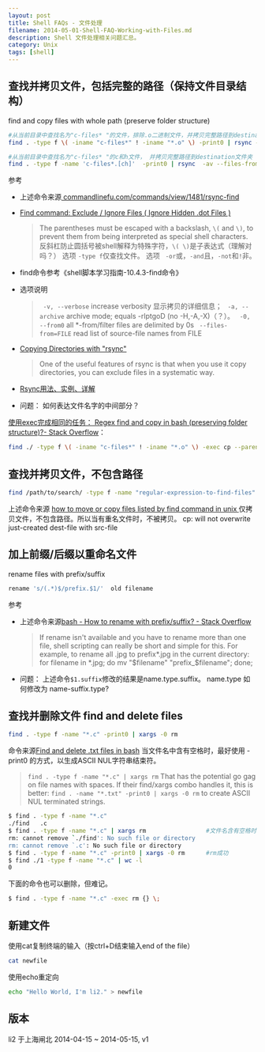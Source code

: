 ```yaml
---
layout: post
title: Shell FAQs - 文件处理
filename: 2014-05-01-Shell-FAQ-Working-with-Files.md
description: Shell 文件处理相关问题汇总。
category: Unix
tags: [shell]
---
```

 
## 查找并拷贝文件，包括完整的路径（保持文件目录结构）
find and copy files with whole path (preserve folder structure)

``` bash 
#从当前目录中查找名为"c-files* "的文件，排除.o二进制文件，并拷贝完整路径到destination文件夹
find . -type f \( -iname "c-files*" ! -iname "*.o" \) -print0 | rsync -av --files-from=- --from0 ./  ./destination

#从当前目录中查找名为"c-files* "的c和h文件， 并拷贝完整路径到destination文件夹
find . -type f -name 'c-files*.[ch]'  -print0 | rsync  -av --files-from=- --from0 ./  ./destination
```

<!-- more -->

参考
 
- 上述命令来源[ commandlinefu.com/commands/view/1481/rsync-find ]( http://www.commandlinefu.com/commands/view/1481/rsync-find )
 
- [ Find command: Exclude / Ignore Files ( Ignore Hidden .dot Files ) ]( http://www.cyberciti.biz/faq/find-command-exclude-ignore-files/ )
    >  The parentheses must be escaped with a backslash, `\(` and `\)`, to prevent them from being interpreted as special shell characters.   反斜杠防止圆括号被shell解释为特殊字符，`\( \)`是子表达式（理解对吗？）
    > 选项 `-type f`仅查找文件。
    > 选项 ` -or`或，`-and`且，`-not`和`!`非。
 
-  find命令参考《shell脚本学习指南-10.4.3-find命令》
 
- 选项说明
    > ` -v, --verbose`               increase verbosity 显示拷贝的详细信息；
    > ` -a, --archive`               archive mode; equals -rlptgoD (no -H,-A,-X)（？）。
    > ` -0, --from0`                 all *-from/filter files are delimited by 0s
    > ` --files-from=FILE`           read list of source-file names from FILE
 
- [Copying Directories with "rsync"]( http://linux.about.com/b/2010/08/31/copying-directories-with-rsync.htm)
    >  One of the useful features of rsync is that when you use it copy directories, you can exclude files in a systematic way.
 
- [Rsync用法、实例、详解]( http://www.linuxany.com/archives/226.html)
- 问题： 如何表达文件名字的中间部分？
 
 
[使用exec完成相同的任务： Regex find and copy in bash (preserving folder structure)?- Stack Overflow](http://stackoverflow.com/questions/2839114/regex-find-and-copy-in-bash-preserving-folder-structure)：

``` bash
find ./ -type f \( -iname "c-files*" ! -iname "*.o" \) -exec cp --parents "{}"  ./destination \;
```
 
 
##  查找并拷贝文件，不包含路径

``` bash
find /path/to/search/ -type f -name "regular-expression-to-find-files" | xargs cp -t /target/path/
```
 
上述命令来源  [ how to move or copy files listed by find command in unix ]( http://stackoverflow.com/questions/17368872/how-to-move-or-copy-files-listed-by-find-command-in-unix )
仅拷贝文件，不包含路径。所以当有重名文件时，不被拷贝。 cp: will not overwrite just-created dest-file with  src-file
  
 
## 加上前缀/后缀以重命名文件
rename files with prefix/suffix
 
``` bash
rename 's/(.*)$/prefix.$1/'  old filename
```
 
参考
 
- 上述命令来源[bash - How to rename with prefix/suffix? - Stack Overflow]( http://stackoverflow.com/questions/208181/how-to-rename-with-prefix-suffix)
    >  If rename isn't available and you have to rename more than one file, shell scripting can really be short and simple for this. For example, to rename all .jpg to prefix*.jpg in the current directory:
          for filename in *.jpg; do mv "$filename" "prefix_$filename"; done;
 
- 问题： 上述命令`$1.suffix`修改的结果是name.type.suffix。 name.type 如何修改为 name-suffix.type?
  
 
## 查找并删除文件 find and delete files

``` bash
find . -type f -name "*.c" -print0 | xargs -0 rm
```
 
命令来源[Find and delete .txt files in bash](http://stackoverflow.com/questions/12604468/find-and-delete-txt-files-in-bash)
当文件名中含有空格时，最好使用 -print0 的方式，以生成ASCII NUL字符串结束符。
> `find . -type f -name "*.c" | xargs rm` That has the potential go gag on file names with spaces. If their find/xargs combo handles it, this is better: `find . -name "*.txt" -print0 | xargs -0 rm` to create ASCII NUL terminated strings.

``` bash
$ find . -type f -name "*.c"
./find   .c
$ find . -type f -name "*.c" | xargs rm                 #文件名含有空格时，rm失败. rm ./find\ \ \ .c可以删除。
rm: cannot remove `./find': No such file or directory
rm: cannot remove `.c': No such file or directory
$ find . -type f -name "*.c" -print0 | xargs -0 rm      #rm成功
$ find ./1 -type f -name "*.c" | wc -l
0
```
 
下面的命令也可以删除，但难记。

``` bash
$ find . -type f -name "*.c" -exec rm {} \;
```
 
## 新建文件
 
使用cat复制终端的输入（按ctrl+D结束输入end of the file）

``` bash
cat newfile
```

使用echo重定向

``` bash 
echo "Hello World, I'm li2." > newfile
```

## 版本
li2 于上海闸北 
2014-04-15 ~ 2014-05-15, v1
